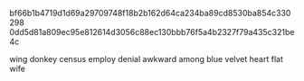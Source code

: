 bf66b1b4719d1d69a29709748f18b2b162d64ca234ba89cd8530ba854c330298
0dd5d81a809ec95e812614d3056c88ec130bbb76f5a4b2327f79a435c321be4c <br/>

wing donkey census employ denial awkward among blue velvet heart flat wife
